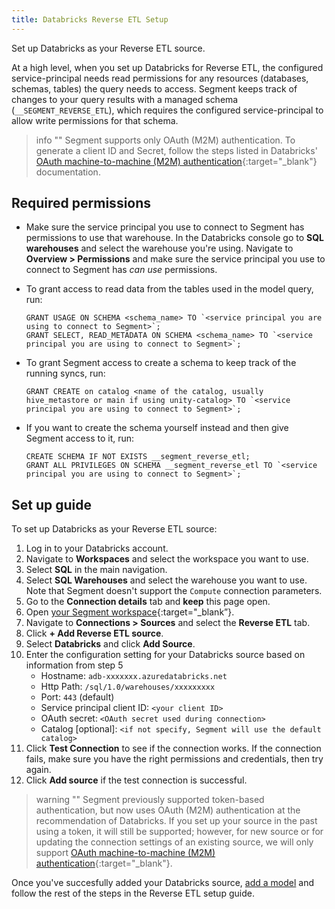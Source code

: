 ```yaml
---
title: Databricks Reverse ETL Setup
---
```


Set up Databricks as your Reverse ETL source. 

At a high level, when you set up Databricks for Reverse ETL, the configured service-principal needs read permissions for any resources (databases, schemas, tables) the query needs to access. Segment keeps track of changes to your query results with a managed schema (`__SEGMENT_REVERSE_ETL`), which requires the configured service-principal to allow write permissions for that schema.

> info ""
> Segment supports only OAuth (M2M) authentication. To generate a client ID and Secret, follow the steps listed in Databricks' [OAuth machine-to-machine (M2M) authentication](https://docs.databricks.com/en/dev-tools/auth/oauth-m2m.html){:target="_blank"} documentation.


## Required permissions
* Make sure the service principal you use to connect to Segment has permissions to use that warehouse. In the Databricks console go to **SQL warehouses** and select the warehouse you're using. Navigate to **Overview > Permissions** and make sure the service principal you use to connect to Segment has *can use* permissions.

* To grant access to read data from the tables used in the model query, run: 

    ```
    GRANT USAGE ON SCHEMA <schema_name> TO `<service principal you are using to connect to Segment>`; 
    GRANT SELECT, READ_METADATA ON SCHEMA <schema_name> TO `<service principal you are using to connect to Segment>`; 
    ```

* To grant Segment access to create a schema to keep track of the running syncs, run: 

    ```
    GRANT CREATE on catalog <name of the catalog, usually hive_metastore or main if using unity-catalog> TO `<service principal you are using to connect to Segment>`;
    ```

* If you want to create the schema yourself instead and then give Segment access to it, run:

    ```
    CREATE SCHEMA IF NOT EXISTS __segment_reverse_etl; 
    GRANT ALL PRIVILEGES ON SCHEMA __segment_reverse_etl TO `<service principal you are using to connect to Segment>`;
    ```

## Set up guide

To set up Databricks as your Reverse ETL source:

1. Log in to your Databricks account.
2. Navigate to **Workspaces** and select the workspace you want to use. 
3. Select **SQL** in the main navigation. 
4. Select **SQL Warehouses** and select the warehouse you want to use. Note that Segment doesn't support the `Compute` connection parameters.
5. Go to the **Connection details** tab and **keep** this page open.
6. Open [your Segment workspace](https://app.segment.com/workspaces){:target="_blank”}. 
7. Navigate to **Connections > Sources** and select the **Reverse ETL** tab.
8. Click **+ Add Reverse ETL source**. 
9. Select **Databricks** and click **Add Source**. 
10. Enter the configuration setting for your Databricks source based on information from step 5
    * Hostname: `adb-xxxxxxx.azuredatabricks.net`
    * Http Path: `/sql/1.0/warehouses/xxxxxxxxx`
    * Port: `443` (default)
    * Service principal client ID: `<your client ID>`
    * OAuth secret: `<OAuth secret used during connection>`
    * Catalog [optional]: `<if not specify, Segment will use the default catalog>`
11. Click **Test Connection** to see if the connection works. If the connection fails, make sure you have the right permissions and credentials, then try again.
12. Click **Add source** if the test connection is successful. 

> warning ""
> Segment previously supported token-based authentication, but now uses OAuth (M2M) authentication at the recommendation of Databricks.
> If you set up your source in the past using a token, it will still be supported; however, for new source or for updating the connection settings of an existing source, we will only support [OAuth machine-to-machine (M2M) authentication](https://docs.databricks.com/en/dev-tools/auth/oauth-m2m.html){:target="_blank"}.

Once you've succesfully added your Databricks source, [add a model](/docs/connections/reverse-etl/#step-2-add-a-model) and follow the rest of the steps in the Reverse ETL setup guide. 
